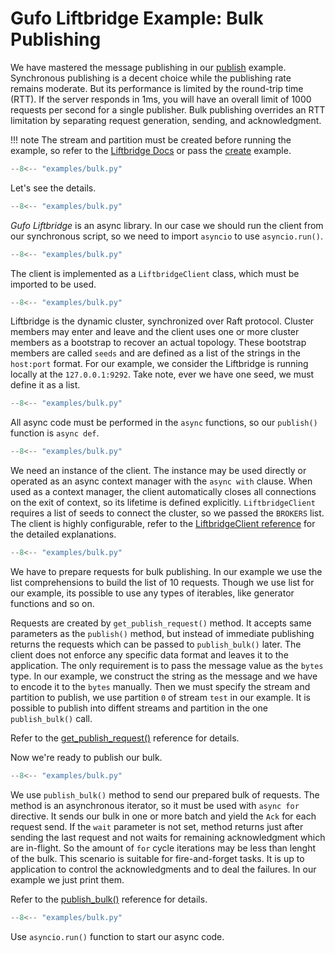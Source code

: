 # Gufo Liftbridge Example: Bulk Publishing

We have mastered the message publishing
in our [publish][publish_ex] example. Synchronous
publishing is a decent choice while the publishing
rate remains moderate. But its performance
is limited by the round-trip time (RTT).
If the server responds in 1ms, you will have
an overall limit of 1000 requests per second
for a single publisher. Bulk publishing overrides
an RTT limitation by separating request generation,
sending, and acknowledgment.

!!! note
    The stream and partition must be created before running
    the example, so refer to the [Liftbridge Docs][Liftbridge Docs] 
    or pass the [create][create_ex] example.

``` py title="bulk.py" linenums="1"
--8<-- "examples/bulk.py"
```

Let's see the details. 

``` py title="bulk.py" linenums="1" hl_lines="1"
--8<-- "examples/bulk.py"
```

*Gufo Liftbridge* is an async library. In our case
we should run the client from our synchronous script,
so we need to import `asyncio` to use `asyncio.run()`.

``` py title="bulk.py" linenums="1" hl_lines="2"
--8<-- "examples/bulk.py"
```

The client is implemented as a `LiftbridgeClient` class,
which must be imported to be used.

``` py title="bulk.py" linenums="1" hl_lines="4"
--8<-- "examples/bulk.py"
```
Liftbridge is the dynamic cluster, synchronized over
Raft protocol. Cluster members may enter and leave and
the client uses one or more cluster members as a bootstrap
to recover an actual topology. These bootstrap
members are called `seeds` and are defined as a list
of the strings in the `host:port` format. For our
example, we consider the Liftbridge is running
locally at the `127.0.0.1:9292`. Take note, ever we have
one seed, we must define it as a list.

``` py title="bulk.py" linenums="1" hl_lines="7"
--8<-- "examples/bulk.py"
```
All async code must be performed in the `async` functions,
so our `publish()` function is `async def`.

``` py title="bulk.py" linenums="1" hl_lines="8"
--8<-- "examples/bulk.py"
```

We need an instance of the client. The instance may be used
directly or operated as an async context manager
with the `async with` clause. When used as a context manager,
the client automatically closes all connections on the exit of context,
so its lifetime is defined explicitly. `LiftbridgeClient` requires
a list of seeds to connect the cluster, so we passed the `BROKERS` list.
The client is highly configurable, refer to the
[LiftbridgeClient reference][LiftbridgeClient] for the detailed
explanations.

``` py title="bulk.py" linenums="1" hl_lines="9 10 11 12 13 14"
--8<-- "examples/bulk.py"
```

We have to prepare requests for bulk publishing. In our example
we use the list comprehensions to build the list of 10 requests.
Though we use list for our example, its possible to use any
types of iterables, like generator functions and so on.

Requests are created by `get_publish_request()` method.
It accepts same parameters as the `publish()` method, but
instead of immediate publishing returns the requests
which can be passed to `publish_bulk()` later.
The client does not enforce any specific data format and leaves
it to the application. The only requirement is to pass the message
value as the `bytes` type. In our example, we construct the string
as the message and we have to encode it to the `bytes` manually.
Then we must specify the stream and partition to publish, we use
partition `0` of stream `test` in our example. It is possible
to publish into diffent streams and partition in the one
`publish_bulk()` call.

Refer to the [get_publish_request()][get_publish_request] reference
for details.

Now we're ready to publish our bulk.

``` py title="bulk.py" linenums="1" hl_lines="15 16"
--8<-- "examples/bulk.py"
```

We use `publish_bulk()` method to send our prepared bulk of requests.
The method is an asynchronous iterator, so it must be used with
`async for` directive. It sends our bulk in one or more batch
and yield the `Ack` for each request send. If the `wait` parameter
is not set, method returns just after sending the last request
and not waits for remaining acknowledgment which are in-flight.
So the amount of `for` cycle iterations may be less than lenght
of the bulk. This scenario is suitable for fire-and-forget tasks.
It is up to application to control the acknowledgments and
to deal the failures. In our example we just print them.

Refer to the [publish_bulk()][publish_bulk] reference
for details.

``` py title="bulk.py" linenums="1" hl_lines="19"
--8<-- "examples/bulk.py"
```

Use `asyncio.run()` function to start our async code.

[Liftbridge Docs]: https://liftbridge.io/docs/overview.html
[LiftbridgeClient]: ../../reference/gufo/liftbridge/client/#gufo.liftbridge.client.LiftbridgeClient
[get_publish_request]: ../../reference/gufo/liftbridge/client/#gufo.liftbridge.client.LiftbridgeClient.get_publish_request
[publish_bulk]: ../../reference/gufo/liftbridge/client/#gufo.liftbridge.client.LiftbridgeClient.publish_bulk
[create_ex]: create.md
[publish_ex]: publish.md
